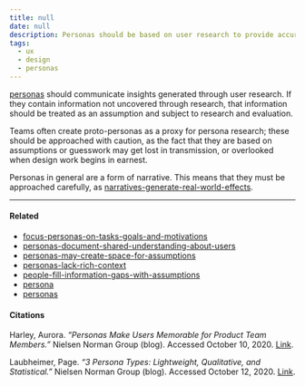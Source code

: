 ```yaml
---
title: null
date: null
description: Personas should be based on user research to provide accurate insights, while proto-personas rely on assumptions that require careful validation to avoid misleading design decisions.
tags:
  - ux
  - design
  - personas
---
```


[personas]() should communicate insights generated through user research. If they contain information not uncovered through research, that information should be treated as an assumption and subject to research and evaluation.

Teams often create proto-personas as a proxy for persona research; these should be approached with caution, as the fact that they are based on assumptions or guesswork may get lost in transmission, or overlooked when design work begins in earnest.

Personas in general are a form of narrative. This means that they must be approached carefully, as [narratives-generate-real-world-effects]().

---

#### Related

- [focus-personas-on-tasks-goals-and-motivations]()
- [personas-document-shared-understanding-about-users]()
- [personas-may-create-space-for-assumptions]()
- [personas-lack-rich-context]()
- [people-fill-information-gaps-with-assumptions]()
- [persona]()
- [personas]()

#### Citations

Harley, Aurora. _“Personas Make Users Memorable for Product Team Members.”_ Nielsen Norman Group (blog). Accessed October 10, 2020. [Link](https://www.nngroup.com/articles/persona/).

Laubheimer, Page. _“3 Persona Types: Lightweight, Qualitative, and Statistical.”_ Nielsen Norman Group (blog). Accessed October 12, 2020. [Link](https://www.nngroup.com/articles/persona-types/).
